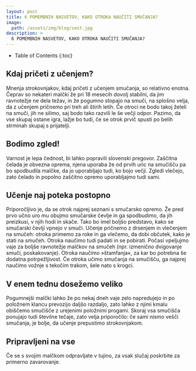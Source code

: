 ```yaml
---
layout: post
title: 6 POMEMBNIH NASVETOV, KAKO OTROKA NAUČITI SMUČANJA?
image: 
  path: /assets/img/blog/sest.jpg
description: >
  6 POMEMBNIH NASVETOV, KAKO OTROKA NAUČITI SMUČANJA?
---
```



- Table of Contents
{:toc}

## Kdaj pričeti z učenjem?

Mnenja strokovnjakov, kdaj pričeti z učenjem smučanja, so relativno enotna. Čeprav so nekateri malčki že pri 18 mesecih dovolj stabilni, da jim ravnotežje ne dela težav, in že pogumno stopajo na smuči, na splošno velja, da z učenjem pričnemo pri treh ali štirih letih. Če otroci ne bodo takoj želeli na smuči, jih ne silimo, saj bodo tako razvili le še večji odpor. Pazimo, da vse skupaj ostane igra, lažje bo tudi, če se otrok prvič spusti po belih strminah skupaj s prijatelji.
 
## Bodimo zgled!

Varnost je lepa čednost, bi lahko popravili slovenski pregovor. Zaščitna čelada je obvezna oprema, njena uporaba že od prvih uric na smučišču pa bo spodbudila malčke, da jo uporabljajo tudi, ko bojo večji. Zgledi vlečejo, zato čelado in popolno zaščitno opremo uporabljajmo tudi sami.
 
##  Učenje naj poteka postopno

Priporočljivo je, da se otrok najprej seznani s smučarsko opremo. Že pred prvo učno uro mu obujmo smučarske čevlje in ga spodbudimo, da jih preizkusi, v njih hodi in skače. Tako bo imel boljšo predstavo, kako se smučarski čevlji vpnejo v smuči.
Učenje pričnemo z drsenjem in vlečenjem na smučeh: otroka primemo za roke in ga vlečemo, da dobi občutek, kako je stati na smučeh.
Otroka naučimo tudi padati in se pobirati.
Počasi vpeljujmo vaje za boljše ravnotežje malčkov na smučeh (npr. izmenično dvigovanje smuči, poskakovanje).
Otroka naučimo »štamfanja«, za kar bo potrebna še dodatna potrpežljivost.
Če otroka učimo smučanja na smučišču, ga najprej naučimo vožnje s tekočim trakom, šele nato s krogci.


##  V enem tednu dosežemo veliko

Pogumnejši malčki lahko že po nekaj dneh vaje zelo napredujejo in po položnem klancu prevozijo daljšo razdaljo, zato lahko z njimi kmalu obiščemo smučišče z urejenimi položnimi progami. Skoraj vsa smučišča ponujajo tudi številne tečaje, zato velja priporočilo: če sami nismo vešči smučanja, je bolje, da učenje prepustimo strokovnjakom.
 
## Pripravljeni na vse

Če se s svojim malčkom odpravljate v tujino, za vsak slučaj poskrbite za primerno zavarovanje.